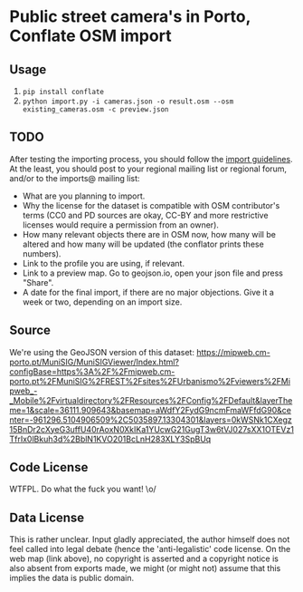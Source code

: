 # Public street camera's in Porto, Conflate OSM import

## Usage

1. `pip install conflate`
2. `python import.py -i cameras.json -o result.osm --osm existing_cameras.osm -c preview.json`

## TODO

After testing the importing process, you should follow the [import guidelines](https://wiki.openstreetmap.org/wiki/Import/Guidelines). At the least, you should post to your regional mailing list or regional forum, and/or to the imports@ mailing list:

* What are you planning to import.
* Why the license for the dataset is compatible with OSM contributor's terms (CC0 and PD sources are okay, CC-BY and more restrictive licenses would require a permission from an owner).
* How many relevant objects there are in OSM now, how many will be altered and how many will be updated (the conflator prints these numbers).
* Link to the profile you are using, if relevant.
* Link to a preview map. Go to geojson.io, open your json file and press "Share".
* A date for the final import, if there are no major objections. Give it a week or two, depending on an import size.

## Source
We're using the GeoJSON version of this dataset: https://mipweb.cm-porto.pt/MuniSIG/MuniSIGViewer/Index.html?configBase=https%3A%2F%2Fmipweb.cm-porto.pt%2FMuniSIG%2FREST%2Fsites%2FUrbanismo%2Fviewers%2FMipweb_-_Mobile%2Fvirtualdirectory%2FResources%2FConfig%2FDefault&layerTheme=1&scale=36111.909643&basemap=aWdfY2FydG9ncmFmaWFfdG90&center=-961296.5104906509%2C5035897.13304301&layers=0kWSNk1CXegz15BnDr2cXyeG3uffU40rAoxN0XkIKa1YUcwG21GugT3w6tVJ027sXX1OTEVz1TfrIx0lBkuh3d%2BblN1KVO201BcLnH283XLY3SpBUq

## Code License
WTFPL. Do what the fuck you want! \o/

## Data License
This is rather unclear. Input gladly appreciated, the author himself does not feel called into legal debate (hence the 'anti-legalistic' code license. On the web map (link above), no copyright is asserted and a copyright notice is also absent from exports made, we might (or might not) assume that this implies the data is public domain.
